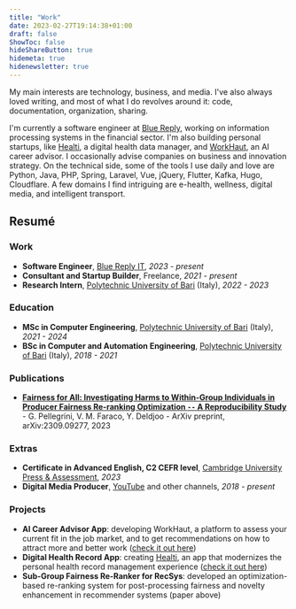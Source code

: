 ```yaml
---
title: "Work"
date: 2023-02-27T19:14:38+01:00
draft: false
ShowToc: false
hideShareButton: true
hidemeta: true
hidenewsletter: true
---
```


My main interests are technology, business, and media. I've also always loved writing, and most of what I do revolves around it: code, documentation, organization, sharing.

I'm currently a software engineer at [Blue Reply](https://www.reply.com/blue-reply/it/), working on information processing systems in the financial sector. I'm also building personal startups, like [Healti](https://healti.net), a digital health data manager, and [WorkHaut](https://workhaut.com), an AI career advisor. I occasionally advise companies on business and innovation strategy. On the technical side, some of the tools I use daily and love are Python, Java, PHP, Spring, Laravel, Vue, jQuery, Flutter, Kafka, Hugo, Cloudflare. A few domains I find intriguing are e-health, wellness, digital media, and intelligent transport.

## Resumé

### Work

- **Software Engineer**, [Blue Reply IT](https://www.reply.com/blue-reply/it/), *2023 - present*
- **Consultant and Startup Builder**, Freelance, *2021 - present*
- **Research Intern**, [Polytechnic University of Bari](https://www.poliba.it) (Italy), *2022 - 2023*

### Education

- **MSc in Computer Engineering**, [Polytechnic University of Bari](https://www.poliba.it) (Italy), *2021 - 2024*
- **BSc in Computer and Automation Engineering**, [Polytechnic University of Bari](https://www.poliba.it) (Italy), *2018 - 2021*

### Publications

- **[Fairness for All: Investigating Harms to Within-Group Individuals in Producer Fairness Re-ranking Optimization `--` A Reproducibility Study](https://doi.org/10.48550/arXiv.2309.09277)** - G. Pellegrini, V. M. Faraco, Y. Deldjoo - ArXiv preprint, arXiv:2309.09277, 2023

### Extras

- **Certificate in Advanced English, C2 CEFR level**, [Cambridge University Press & Assessment](https://www.cambridge.org/), *2023*
- **Digital Media Producer**, [YouTube](https://youtube.com/@VittorioFaraco2) and other channels, *2018 - present*

### Projects

- **AI Career Advisor App**: developing WorkHaut, a platform to assess your current fit in the job market, and to get recommendations on how to attract more and better work ([check it out here](https://workhaut.com))
- **Digital Health Record App**: creating [Healti](/healti), an app that modernizes the personal health record management experience ([check it out here](https://healti.net))
- **Sub-Group Fairness Re-Ranker for RecSys**: developed an optimization-based re-ranking system for post-processing fairness and novelty enhancement in recommender systems (paper above)
